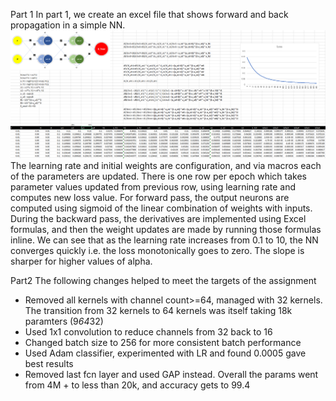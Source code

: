 Part 1
In part 1, we create an excel file that shows forward and back propagation in a simple NN. ![Excel](https://github.com/darshats/TSAI/blob/main/S4/excel.png)
The learning rate and initial weights are configuration, and via macros each of the parameters are updated. There is one row per epoch which takes parameter values updated from previous row, using learning rate and computes new loss value.
For forward pass, the output neurons are computed using sigmoid of the linear combination of weights with inputs. During the backward pass, the derivatives are implemented using Excel formulas, and then the weight updates are made by running those formulas inline.
We can see that as the learning rate increases from 0.1 to 10, the NN converges quickly i.e. the loss monotonically goes to zero. The slope is sharper for higher values of alpha.


Part2
The following changes helped to meet the targets of the assignment
- Removed all kernels with channel count>=64, managed with 32 kernels. The transition from 32 kernels to 64 kernels was itself taking 18k paramters (9*64*32)
- Used 1x1 convolution to reduce channels from 32 back to 16
- Changed batch size to 256 for more consistent batch performance
- Used Adam classifier, experimented with LR and found 0.0005 gave best results
- Removed last fcn layer and used GAP instead.
Overall the params went from 4M + to less than 20k, and accuracy gets to 99.4
